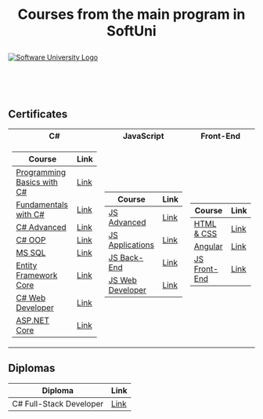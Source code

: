 # <p align="center"> Courses from the main program in SoftUni <p>

<a href="https://softuni.bg/trainings/courses" rel="Courses"><img src="https://softuni.bg/content/images/svg-logos/software-university-logo.svg?sanitize=true" alt="Software University Logo"></a>

<br/>
<br/>
<br/>

<h2> Certificates </h2>

<table>

<tr>
  <th> C# </th>
  <th> JavaScript </th>
  <th> Front-End </th>
</tr>

<tr>
<td>

| **Course**                                                            | **Link**                                                   |
| --------------------------------------------------------------------- | ---------------------------------------------------------- |
| <a href="https://softuni.bg/trainings/2179/programming-basics-with-csharp-january-2021" > Programming Basics with C# </a>         | <a href="https://softuni.bg/certificates/details/101146/4e6d364b"> Link</a> |
| <a href="https://github.com/StanislavGenov/Softuni/tree/main/Fundamentals%20C%23"> Fundamentals with C# </a>            | <a href="https://softuni.bg/certificates/details/111581/8f7fab85"> Link</a> |
| <a href="https://softuni.bg/trainings/2348/csharp-advanced-may-2019"> C# Advanced </a>                                             | <a href="https://softuni.bg/certificates/details/114419/371e650f"> Link</a> |
| <a href="https://softuni.bg/trainings/2349/csharp-oop-june-2019"> C# OOP </a>                                                      | <a href="https://softuni.bg/certificates/details/132744/a3acf1a3"> Link</a> |
| <a href="https://softuni.bg/trainings/2495/databases-basics-ms-sql-server-september-2019">MS SQL </a>                              | <a href="https://softuni.bg/certificates/details/134926/6bfb2ffe"> Link</a> |
| <a href="https://softuni.bg/trainings/2457/entity-framework-core-october-2019"> Entity Framework Core </a>                         | <a href="https://softuni.bg/certificates/details/141248/f77b87cb"> Link</a> |
| <a href="https://softuni.bg/trainings/2613/csharp-web-basics-january-2020"> C# Web Developer </a>                                  | <a href="https://softuni.bg/certificates/details/169756/40809611"> Link</a> |
| <a href="https://softuni.bg/trainings/2796/asp-net-core-february-2020"> ASP.NET Core </a>                                          | <a href="https://softuni.bg/certificates/details/146650/9bc12b1f"> Link</a> |

</td>
<td>

| **Course**                                                                                  | **Link**                                                                    |
| ------------------------------------------------------------------------------------------- | --------------------------------------------------------------------------- |
| <a href="https://softuni.bg/trainings/2838/js-advanced-may-2020"> JS Advanced </a>          | <a href="https://softuni.bg/certificates/details/126722/a6fc34c1"> Link </a> |
| <a href="https://softuni.bg/trainings/2840/js-applications-june-2020"> JS Applications </a> | <a href="https://softuni.bg/certificates/details/130425/b76501fe"> Link </a> |
| <a href="https://softuni.bg/trainings/3972/js-back-end-january-2023"> JS Back-End </a>     | <a href="https://softuni.bg/certificates/details/175245/0157c6a4"> Link </a> |
| <a href="https://softuni.bg/modules/122/js-web/1307"> JS Web Developer </a>     | <a href="https://softuni.bg/certificates/details/185257/4dbc3eb1"> Link </a> |
</td>

<td>

| **Course**                                                                               | **Link**                                                                    |
| ---------------------------------------------------------------------------------------- | --------------------------------------------------------------------------- |
| <a href="https://softuni.bg/trainings/3122/html-and-css-september-2020"> HTML & CSS </a> | <a href="https://softuni.bg/certificates/details/163213/8d817fcd"> Link </a> |
| <a href="https://softuni.bg/trainings/3249/angular-november-2020"> Angular </a>          | <a href="https://softuni.bg/certificates/details/183011/0cd2af27"> Link </a> |
| <a href="https://softuni.bg/modules/132/js-front-end-september-2023/1426"> JS Front-End </a> | <a href="https://softuni.bg/certificates/details/168253/f1073a3a"> Link </a> |
</td>
</tr>

</table>

<h2> Diplomas </h2>

<td>

| **Diploma**      | **Link**                                                                    |
| ---------------- | --------------------------------------------------------------------------- |
| C# Full-Stack Developer | <a href="https://softuni.bg/certificates/details/185057/1a2c483e"> Link </a> |


</td>

